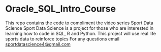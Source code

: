 # Oracle_SQL_Intro_Course
This repo contains the code to compliment the video series Sport Data Science
Sport Data Science is a project for those who are interested in learning how to code in SQL, R and Python.
This project will use real life sports data to reinforce topics
For any questions email sportdatascience4@gmail.com
